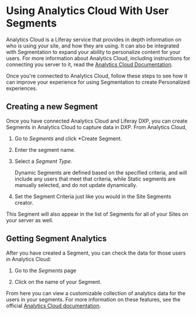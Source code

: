 # Using Analytics Cloud With User Segments

Analytics Cloud is a Liferay service that provides in depth information on who
is using your site, and how they are using. It can also be integrated with 
Segmentation to expand your ability to personalize content for your users. For 
more information about Analytics Cloud, including instructions for connecting
you server to it, read the [Analytics Cloud Documentation](link).

Once you're connected to Analytics Cloud, follow these steps to see how it can
improve your experience for using Segmentation to create Personalized 
experiences.

## Creating a new Segment

Once you have connected Analytics Cloud and Liferay DXP, you can create 
Segments in Analytics Cloud to capture data in DXP. From Analytics Cloud,

1.  Go to *Segments* and click *Create Segment.

2.  Enter the segment name.

3.  Select a *Segment Type*.

    Dynamic Segments are defined based on the specified
    criteria, and will include any users that meet that criteria, while Static 
    segments are manually selected, and do not update dynamically.
    
4.  Set the Segment Criteria just like you would in the Site Segments creator.

This Segment will also appear in the list of Segments for all of your Sites on 
your server as well.

## Getting Segment Analytics

After you have created a Segment, you can check the data for those users in Analytics Cloud:

1.  Go to the *Segments* page

2.  Click on the name of your Segment.

From here you can view a customizable collection of analytics data for the 
users in your segments. For more information on these features, see the 
official [Analytics Cloud documentation](link).